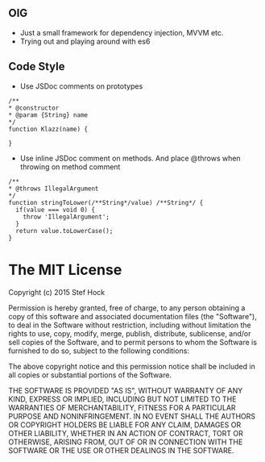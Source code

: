 ## OIG

- Just a small framework for dependency injection, MVVM etc.
- Trying out and playing around with es6

## Code Style
- Use JSDoc comments on prototypes
```
/**
* @constructor
* @param {String} name
*/
function Klazz(name) {

}
```
- Use inline JSDoc comment on methods. And place @throws when throwing on method comment

```
/**
* @throws IllegalArgument
*/
function stringToLower(/**String*/value) /**String*/ {
  if(value === void 0) {
    throw 'IllegalArgument';
  }
  return value.toLowerCase();
}
```

The MIT License
===============

Copyright (c) 2015 Stef Hock

Permission is hereby granted, free of charge, to any person obtaining a copy
of this software and associated documentation files (the "Software"), to deal
in the Software without restriction, including without limitation the rights
to use, copy, modify, merge, publish, distribute, sublicense, and/or sell
copies of the Software, and to permit persons to whom the Software is
furnished to do so, subject to the following conditions:

The above copyright notice and this permission notice shall be included in
all copies or substantial portions of the Software.

THE SOFTWARE IS PROVIDED "AS IS", WITHOUT WARRANTY OF ANY KIND, EXPRESS OR
IMPLIED, INCLUDING BUT NOT LIMITED TO THE WARRANTIES OF MERCHANTABILITY,
FITNESS FOR A PARTICULAR PURPOSE AND NONINFRINGEMENT. IN NO EVENT SHALL THE
AUTHORS OR COPYRIGHT HOLDERS BE LIABLE FOR ANY CLAIM, DAMAGES OR OTHER
LIABILITY, WHETHER IN AN ACTION OF CONTRACT, TORT OR OTHERWISE, ARISING FROM,
OUT OF OR IN CONNECTION WITH THE SOFTWARE OR THE USE OR OTHER DEALINGS IN
THE SOFTWARE.
